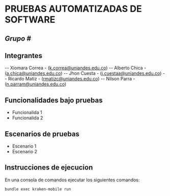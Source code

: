 # PRUEBAS AUTOMATIZADAS DE SOFTWARE
## _Grupo #_ 

## Integrantes
-- Xiomara Correa - (k.correa@uniandes.edu.co)
-- Alberto Chica - (a.chica@uniandes.edu.co)
-- Jhon Cuesta - (j.cuestaa@uniandes.edu.co)
-- Ricardo Matiz - (rmatizc@uniandes.edu.co)
-- Nilson Parra - (n.parram@uniandes.edu.co)

## Funcionalidades bajo pruebas

- Funcionalida 1
- Funcionalida 2

## Escenarios de pruebas

- Escenario 1
- Escenario 2

## Instrucciones de ejecucion 
En una consola de comandos ejecutar los siguientes comandos:
```sh
bundle exec kraken-mobile run 
```